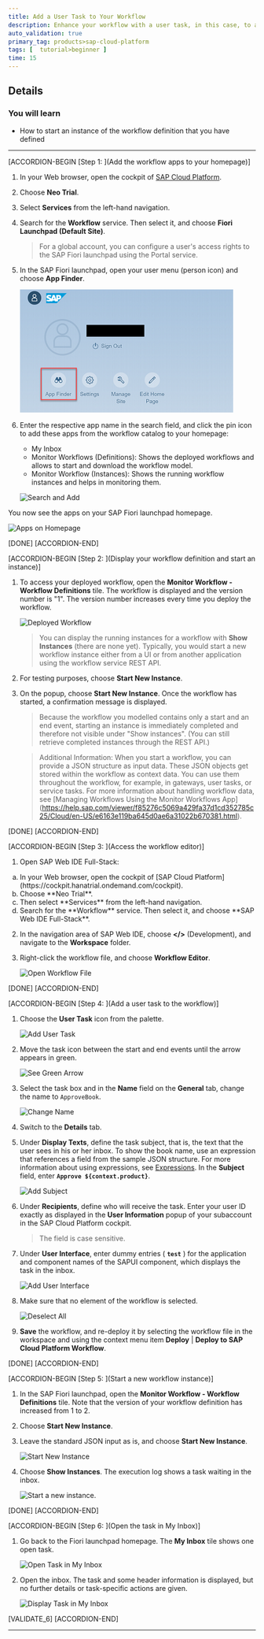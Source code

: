 ```yaml
---
title: Add a User Task to Your Workflow
description: Enhance your workflow with a user task, in this case, to add an approval.
auto_validation: true
primary_tag: products>sap-cloud-platform
tags: [  tutorial>beginner ]
time: 15
---
```


## Details
### You will learn
  - How to start an instance of the workflow definition that you have defined

---
[ACCORDION-BEGIN [Step 1: ](Add the workflow apps to your homepage)]
1. In your Web browser, open the cockpit of [SAP Cloud Platform](https://cockpit.hanatrial.ondemand.com/cockpit).
2. Choose **Neo Trial**.
3. Select **Services** from the left-hand navigation.
4. Search for the **Workflow** service. Then select it, and choose **Fiori Launchpad (Default Site)**.
    > For a global account, you can configure a user's access rights to the SAP Fiori launchpad using the Portal service.

5. In the SAP Fiori launchpad, open your user menu (person icon) and choose **App Finder**.

    ![Choose App Finder](choose-app-finder.png)

7. Enter the respective app name in the search field, and click the pin icon to add these apps from the workflow catalog to your homepage:
      - My Inbox
      - Monitor Workflows (Definitions): Shows the deployed workflows and allows to start and download the workflow model.
      - Monitor Workflow (Instances): Shows the running workflow instances and helps in monitoring them.

    ![Search and Add](search-and-add.png)

You now see the apps on your SAP Fiori launchpad homepage.

  ![Apps on Homepage](apps-homepage.png)

[DONE]
[ACCORDION-END]

[ACCORDION-BEGIN [Step 2: ](Display your workflow definition and start an instance)]
1. To access your deployed workflow, open the **Monitor Workflow - Workflow Definitions** tile.
  The workflow is displayed and the version number is "1". The version number increases every time you deploy the workflow.

    ![Deployed Workflow](deployed-workflow.png)

    > You can display the running instances for a workflow with **Show Instances** (there are none yet). Typically, you would start a new workflow instance either from a UI or from another application using the workflow service REST API.

2. For testing purposes, choose **Start New Instance**.
3. On the popup, choose **Start New Instance**.
   Once the workflow has started, a confirmation message is displayed.

    >Because the workflow you modelled contains only a start and an end event, starting an instance is immediately completed and therefore not visible under "Show instances". (You can still retrieve completed instances through the REST API.)

    >Additional Information: When you start a workflow, you can provide a JSON structure as input data. These JSON objects get stored within the workflow as context data. You can use them throughout the workflow, for example, in gateways, user tasks, or service tasks. For more information about handling workflow data, see [Managing Workflows Using the Monitor Workflows App] (https://help.sap.com/viewer/f85276c5069a429fa37d1cd352785c25/Cloud/en-US/e6163e119ba645d0ae6a31022b670381.html).

[DONE]
[ACCORDION-END]

[ACCORDION-BEGIN [Step 3: ](Access the workflow editor)]
1. Open SAP Web IDE Full-Stack:
  <ol type="a"><li>In your Web browser, open the cockpit of [SAP Cloud Platform](https://cockpit.hanatrial.ondemand.com/cockpit).
  </li><li>Choose **Neo Trial**.
  </li><li>Then select **Services** from the left-hand navigation.
  </li><li>Search for the **Workflow** service. Then select it, and choose **SAP Web IDE Full-Stack**.</li></ol>

2. In the navigation area of SAP Web IDE, choose **</>** (Development), and navigate to the **Workspace** folder.

3. Right-click the workflow file, and choose **Workflow Editor**.

    ![Open Workflow File](open-wf-file.png)

[DONE]
[ACCORDION-END]

[ACCORDION-BEGIN [Step 4: ](Add a user task to the workflow)]
1. Choose the **User Task** icon from the palette.

    ![Add User Task](add-user-task-prep.png)

2. Move the task icon between the start and end events until the arrow appears in green.

    ![See Green Arrow](green-arrow.png)

3. Select the task box and in the **Name** field on the **General** tab, change the name to `ApproveBook`.

    ![Change Name](change-name.png)

4. Switch to the **Details** tab.

5. Under **Display Texts**, define the task subject, that is, the text that the user sees in his or her inbox.
   To show the book name, use an expression that references a field from the sample JSON structure. For more information about using expressions, see [Expressions](https://help.sap.com/viewer/f85276c5069a429fa37d1cd352785c25/Cloud/en-US/9f91b1c0fac3414d9cba1015dea381f1.html).
   In the **Subject** field, enter **`Approve ${context.product}`**.

    ![Add Subject](add-subject.png)

6. Under **Recipients**, define who will receive the task. Enter your user ID exactly as displayed in the **User Information** popup of your subaccount in the SAP Cloud Platform cockpit.
    > The field is case sensitive.

7. Under **User Interface**, enter dummy entries ( **`test`** ) for the application and component names of the SAPUI component, which displays the task in the inbox.

    ![Add User Interface](add-user-interface.png)

8. Make sure that no element of the workflow is selected.

    ![Deselect All](deselect-elements.png)

9. **Save** the workflow, and re-deploy it by selecting the workflow file in the workspace and using the context menu item **Deploy** | **Deploy to SAP Cloud Platform Workflow**.

[DONE]
[ACCORDION-END]

[ACCORDION-BEGIN [Step 5: ](Start a new workflow instance)]
1. In the SAP Fiori launchpad, open the **Monitor Workflow - Workflow Definitions** tile.
   Note that the version of your workflow definition has increased from 1 to 2.

2. Choose **Start New Instance**.

3. Leave the standard JSON input as is, and choose **Start New Instance**.

    ![Start New Instance](start-new-instance.png)

4. Choose **Show Instances**.
   The execution log shows a task waiting in the inbox.

    ![Start a new instance.](start-second-instance.png)

[DONE]
[ACCORDION-END]

[ACCORDION-BEGIN [Step 6: ](Open the task in My Inbox)]
1. Go back to the Fiori launchpad homepage. The **My Inbox** tile shows one open task.

    ![Open Task in My Inbox](open-task.png)

2. Open the inbox. The task and some header information is displayed, but no further details or task-specific actions are given.

    ![Display Task in My Inbox](task-in-inbox.png)

[VALIDATE_6]
[ACCORDION-END]

---
